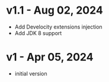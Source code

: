 # v1.1 - Aug 02, 2024
- Add Develocity extensions injection
- Add JDK 8 support

# v1 - Apr 05, 2024
- initial version